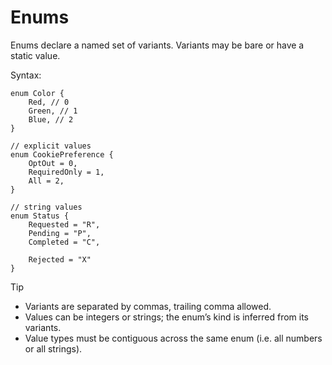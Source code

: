 # Enums

Enums declare a named set of variants. Variants may be bare or have a static value.

Syntax:

```pld
enum Color {
	Red, // 0
	Green, // 1
	Blue, // 2
}

// explicit values
enum CookiePreference {
    OptOut = 0,
    RequiredOnly = 1,
    All = 2,
}

// string values
enum Status {
    Requested = "R",
    Pending = "P",
    Completed = "C",

    Rejected = "X"
}
```

> [!TIP]
>
> - Variants are separated by commas, trailing comma allowed.
> - Values can be integers or strings; the enum’s kind is inferred from its variants.
> - Value types must be contiguous across the same enum (i.e. all numbers or all strings).
